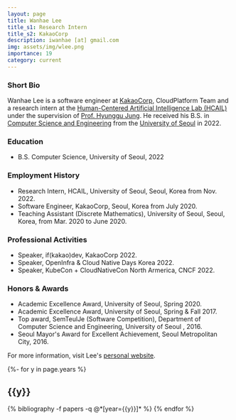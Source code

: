 ```yaml
---
layout: page
title: Wanhae Lee
title_s1: Research Intern
title_s2: KakaoCorp
description: iwanhae [at] gmail.com
img: assets/img/wlee.png
importance: 19
category: current
---
```


### Short Bio
<p>Wanhae Lee is a software engineer at <a href="https://www.kakaocorp.com/page/?lang=en">KakaoCorp</a>, CloudPlatform Team and a research intern at the <a href="http://hcail.github.io">Human-Centered Artificial Intelligence Lab (HCAIL)</a> under the supervision of <a href="http://hyunggujung.com">Prof. Hyunggu Jung</a>. He received his B.S. in <a href="ttps://engineering.uos.ac.kr/engineering/depart/cs/welcome.do">Computer Science and Engineering</a> from the <a href="https://www.uos.ac.kr/">University of Seoul</a> in 2022.</p>

### Education
<ul>
<li>B.S. Computer Science, University of Seoul, 2022
</li>
</ul>

### Employment History
<ul>
<li>Research Intern, HCAIL, University of Seoul, Seoul, Korea from Nov. 2022.
</li>
<li>Software Engineer, KakaoCorp, Seoul, Korea from July 2020.
</li>
<li>Teaching Assistant (Discrete Mathematics), University of Seoul, Seoul, Korea, from Mar. 2020 to June 2020.
</li>
</ul>

### Professional Activities
<ul>
<li>Speaker, if(kakao)dev, KakaoCorp 2022.
</li>
<li>Speaker, OpenInfra & Cloud Native Days Korea 2022.
</li>
<li>Speaker, KubeCon + CloudNativeCon North Armerica, CNCF 2022.
</li>
</ul>

### Honors & Awards
<ul>
<li>Academic Excellence Award, University of Seoul, Spring 2020.
</li>
<li>Academic Excellence Award, University of Seoul, Spring & Fall 2017.
</li>
<li>Top award, SemTeulJe (Software Competition), Department of Computer Science and Engineering, University of Seoul , 2016.
</li>
<li>Seoul Mayor's Award for Excellent Achievement, Seoul Metropolitan City, 2016.
</li>
</ul>

For more information, visit Lee's [personal website](http://iwanhae.kr).

<!-- _pages/publications.md -->
<div class="publications">

{%- for y in page.years %}
  <h2 class="year">{{y}}</h2>
  {% bibliography -f papers -q @*[year={{y}}]* %}
{% endfor %}

</div>
